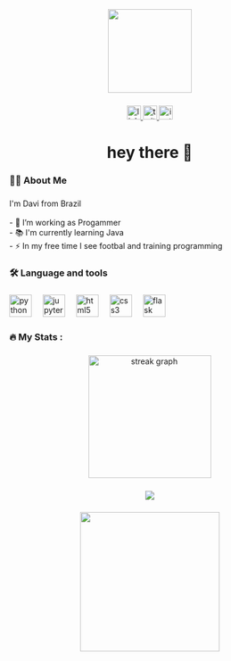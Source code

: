 <div align="center">
  <img height="150" src="https://miro.medium.com/v2/resize:fit:1400/format:webp/0*CpxR8zt1z6vZDorB.png"  />
</div>

###

<div align="center">
  <a href="https://www.linkedin.com/in/davi-caetano-641802303?utm_source=share&utm_campaign=share-via&utm-content=profile&utm_-medium=ios-app" target="_blank">
    <img src="https://img.shields.io/static/v1?message=LinkedIn&logo=linkedin&label=&color=0077B5&logoColor=&labelColor=&style=for-the-badge" height="25" alt="linkedin logo"  />
  </a>
  <a href="https://x.com/iamdozingdev?s=11" target="_blank">
    <img src="https://img.shields.io/static/v1?message=Twitter&logo=twitter&label=&color=1DA1F2&logoColor=white&labelColor=&style=for-the-badge" height="25" alt="twitter logo"  />
  </a>
  <a href="https://www.instagram.com/iamdozingdev/profilecard/?igsh=MTJtNHdwd2gzd-XRkbQ" target="_blank">
    <img src="https://img.shields.io/static/v1?message=Instagram&logo=instagram&label=&color=E4405F&logoColor=white&labelColor=&style=for-the-badge" height="25" alt="instagram logo"  />
  </a>
</div>

###

<h1 align="center">hey there 👋</h1>

###

<h3 align="left">👩‍💻  About Me</h3>

###

<p align="left">I'm Davi from Brazil<br><br>- 🔭 I’m working as Progammer<br>- 📚 I'm currently learning Java<br>- ⚡ In my free time I see footbal and training programming</p>

###

<h3 align="left">🛠 Language and tools</h3>

###

<div align="left">
  <img src="https://cdn.jsdelivr.net/gh/devicons/devicon/icons/python/python-original.svg" height="40" alt="python logo"  />
  <img width="12" />
  <img src="https://cdn.jsdelivr.net/gh/devicons/devicon/icons/jupyter/jupyter-original.svg" height="40" alt="jupyter logo"  />
  <img width="12" />
  <img src="https://cdn.jsdelivr.net/gh/devicons/devicon/icons/html5/html5-original.svg" height="40" alt="html5 logo"  />
  <img width="12" />
  <img src="https://cdn.jsdelivr.net/gh/devicons/devicon/icons/css3/css3-original.svg" height="40" alt="css3 logo"  />
  <img width="12" />
  <img src="https://cdn.jsdelivr.net/gh/devicons/devicon/icons/flask/flask-original.svg" height="40" alt="flask logo"  />
</div>

###

<h3 align="left">🔥   My Stats :</h3>

###

<div align="center">
  <img src="https://streak-stats.demolab.com?user=DozingDEV &locale=en&mode=daily&theme=dark&hide_border=false&border_radius=5&order=3" height="220" alt="streak graph"  />
</div>

###

<div align="center">
  <img height="" src="https://i.giphy.com/media/v1.Y2lkPTc5MGI3NjExbGh1ZHU4dXZvd251YWQ5a241OGJscHJ6dHpicXNlNDE5NTk2dGR1NCZlcD12MV9pbnRlcm5hbF9naWZfYnlfaWQmY3Q9Zw/xT8qB2HYA1vVSxooSY/giphy.gif"  />
</div>

###

<div align="center">
  <img height="250" src="https://i.giphy.com/media/v1.Y2lkPTc5MGI3NjExaXp1cjlhYWR3azBvYmIzbmE0Njl3Njkyd3Jva3c5ejJ0YWRuY3ppYiZlcD12MV9pbnRlcm5hbF9naWZfYnlfaWQmY3Q9Zw/jRtZJvoWxWVJ7uF1cx/giphy.gif"  />
</div>

###